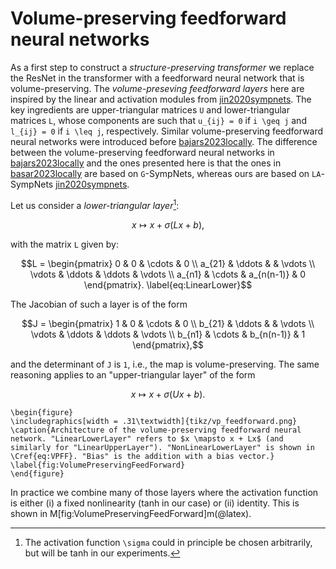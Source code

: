 # Volume-preserving feedforward neural networks

As a first step to construct a *structure-preserving transformer* we replace the ResNet in the transformer with a feedforward neural network that is volume-preserving. The *volume-preseving feedforward layers* here are inspired by the linear and activation modules from [jin2020sympnets](@cite). The key ingredients are upper-triangular matrices ``U`` and lower-triangular matrices ``L``, whose components are such that ``u_{ij} = 0`` if ``i \geq j`` and ``l_{ij} = 0`` if ``i \leq j``, respectively. Similar volume-preserving feedforward neural networks were introduced before [bajars2023locally](@cite). The difference between the volume-preserving feedforward neural networks in [bajars2023locally](@cite) and the ones presented here is that the ones in [basar2023locally](@cite) are based on ``G``-SympNets, whereas ours are based on ``LA``-SympNets [jin2020sympnets](@cite).

Let us consider a *lower-triangular layer*[^1]:

[^1]: The activation function ``\sigma`` could in principle be chosen arbitrarily, but will be tanh in our experiments.

```math
x \mapsto x + \sigma(Lx + b) ,
\label{eq:VPFF}
``` 
with the matrix ``L`` given by: 
```math 
L = \begin{pmatrix}
     0 & 0 & \cdots & 0      \\
     a_{21} & \ddots &        & \vdots \\
     \vdots & \ddots & \ddots & \vdots \\
     a_{n1} & \cdots & a_{n(n-1)}      & 0 
\end{pmatrix}.
\label{eq:LinearLower}
```
The Jacobian of such a layer is of the form
```math 
J = \begin{pmatrix}
     1 & 0 & \cdots & 0      \\
     b_{21} & \ddots &        & \vdots \\
     \vdots & \ddots & \ddots & \vdots \\
     b_{n1} & \cdots & b_{n(n-1)}      & 1 
\end{pmatrix},
```
and the determinant of ``J`` is ``1``, i.e., the map is volume-preserving. 
The same reasoning applies to an "upper-triangular layer" of the form
```math
x \mapsto x + \sigma(Ux + b) .
\label{eq:VPFFU}
``` 

```@raw latex
\begin{figure}
\includegraphics[width = .31\textwidth]{tikz/vp_feedforward.png}
\caption{Architecture of the volume-preserving feedforward neural network. "LinearLowerLayer" refers to $x \mapsto x + Lx$ (and similarly for "LinearUpperLayer"). "NonLinearLowerLayer" is shown in \Cref{eq:VPFF}. "Bias" is the addition with a bias vector.}
\label{fig:VolumePreservingFeedForward}
\end{figure}
```

In practice we combine many of those layers where the activation function is either (i) a fixed nonlinearity (tanh in our case) or (ii) identity. This is shown in M[fig:VolumePreservingFeedForward]m(@latex).
